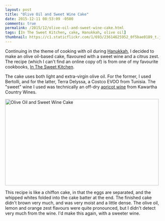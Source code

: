 ```yaml
---
layout: post
title: "Olive Oil and Sweet Wine Cake"
date: 2015-12-11 08:53:09 -0500
comments: true
permalink: /2015/12/olive-oil-and-sweet-wine-cake.html
tags: [In The Sweet Kitchen, cake, Hanukkah, olive oil]
thumbnail: https://c1.staticflickr.com/1/693/23614625952_0f5bae0189_t.jpg
---
```


Continuing in the theme of cooking with oil during
[Hanukkah](/tag/hanukkah/), I decided to make an olive oil-based
cake, flavoured with a sweet wine and a citrus zest. The recipe
(which I can't find an online copy of) is from one of my favourite
cookbooks, [In The Sweet Kitchen](/tag/in-the-sweet-kitchen/).

The cake uses both light and extra-virgin olive oil. For the former,
I used Bertolli, and for the latter, Terra Delyssa,
a Costco EVOO from Tunisia. The "sweet" wine I used was technically
an off-dry [apricot
wine](http://kawarthacountrywines.ca/wine/fruit-wines/apricot-off-dry)
from Kawartha Country Wines.

<a data-flickr-embed="true"
href="https://www.flickr.com/photos/gnuf/23614625952/in/dateposted/"
title="Olive Oil and Sweet Wine Cake"><img
src="https://farm1.staticflickr.com/693/23614625952_0f5bae0189.jpg"
width="500" height="281" alt="Olive Oil and Sweet Wine Cake"></a><script
async src="//embedr.flickr.com/assets/client-code.js"
charset="utf-8"></script>

This recipe is like a chiffon cake, in that the eggs are separated,
and the whipped whites folded into the cake batter at the end.
The finished cake didn't brown very much, and was very moist and
a little dense. The olive oil, lemon and orange zest flavours were
quite pronounced, but I didn't detect very much from the wine.
I'd make this again, with a sweeter wine.

